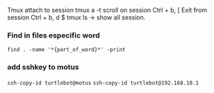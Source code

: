 Tmux attach to session
	tmux a -t <session>
scroll on session
	Ctrl + b, [
Exit from session
	Ctrl + b, d
$ tmux ls -> show all session.

 ### Find in files especific word
`find . -name '*{part_of_word}*' -print`

### add sshkey to motus
`ssh-copy-id turtlebot@motus`
`ssh-copy-id turtlebot@192.168.10.1`